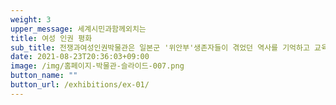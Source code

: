 ```yaml
---
weight: 3
upper_message: 세계시민과함께외치는
title: 여성 인권 평화
sub_title: 전쟁과여성인권박물관은 일본군 '위안부'생존자들이 겪었던 역사를 기억하고 교육하는 공간입니다
date: 2021-08-23T20:36:03+09:00
image: /img/홈페이지-박물관-슬라이드-007.png
button_name: ""
button_url: /exhibitions/ex-01/
---
```

